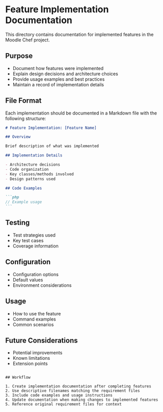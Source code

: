 # Feature Implementation Documentation

This directory contains documentation for implemented features in the Moodle Chef project.

## Purpose

- Document how features were implemented
- Explain design decisions and architecture choices
- Provide usage examples and best practices
- Maintain a record of implementation details

## File Format

Each implementation should be documented in a Markdown file with the following structure:

````markdown
# Feature Implementation: [Feature Name]

## Overview

Brief description of what was implemented

## Implementation Details

- Architecture decisions
- Code organization
- Key classes/methods involved
- Design patterns used

## Code Examples

```php
// Example usage
```
````

## Testing

- Test strategies used
- Key test cases
- Coverage information

## Configuration

- Configuration options
- Default values
- Environment considerations

## Usage

- How to use the feature
- Command examples
- Common scenarios

## Future Considerations

- Potential improvements
- Known limitations
- Extension points

```

## Workflow

1. Create implementation documentation after completing features
2. Use descriptive filenames matching the requirement files
3. Include code examples and usage instructions
4. Update documentation when making changes to implemented features
5. Reference original requirement files for context
```
